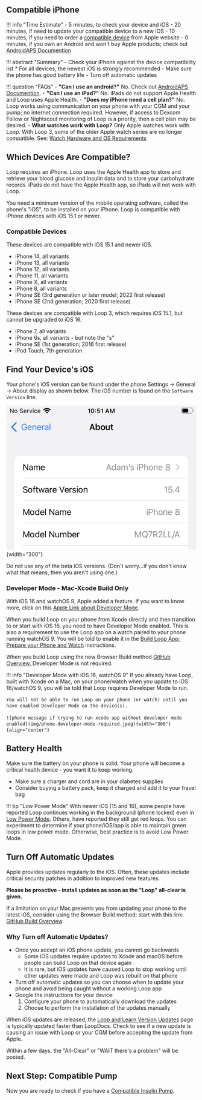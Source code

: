 ## Compatible iPhone

!!! info "Time Estimate"
    - 5 minutes, to check your device and iOS
    - 20 minutes, if need to update your compatible device to a new iOS
    - 10 minutes, if you need to order a [compatible device](phone.md#compatible-devices) from Apple website
    - 0 minutes, if you own an Android and won't buy Apple products; check out [AndroidAPS Documention](https://androidaps.readthedocs.io/en/latest/)

!!! abstract "Summary"
    - Check your iPhone against the device compatibility list
        * For all devices, the newest iOS is strongly recommended
    - Make sure the phone has good battery life
    - Turn off automatic updates

!!! question "FAQs"
    - **"Can I use an android?"** No. Check out [AndroidAPS Documention](https://androidaps.readthedocs.io/en/latest/).
    - **"Can I use an iPad?"** No. iPads do not support Apple Health and Loop uses Apple Health.
    - **"Does my iPhone need a cell plan?"** No. Loop works using communication on your phone with your CGM and your pump; no internet connection required. However, if access to Dexcom Follow or Nightscout monitoring of Loop is a priority, then a cell plan may be desired.
    - **What watches work with Loop?** Only Apple watches work with Loop. With Loop 3, some of the older Apple watch series are no longer compatible. See: [Watch Hardware and OS Requirements](../operation/features/watch.md#watch-hardware-and-os-requirements)

## Which Devices Are Compatible?

Loop requires an iPhone. Loop uses the Apple Health app to store and retrieve your blood glucose and insulin data and to store your carbohydrate records. iPads do not have the Apple Health app, so iPads will not work with Loop.

You need a minimum version of the mobile operating software, called the phone's "iOS", to be installed on your iPhone. Loop is compatible with iPhone devices with iOS 15.1 or newer.

### Compatible Devices

These devices are compatible with iOS 15.1 and newer iOS.

- iPhone 14, all variants
- iPhone 13, all variants
- iPhone 12, all variants
- iPhone 11, all variants
- iPhone X, all variants
- iPhone 8, all variants
- iPhone SE (3rd generation or later model; 2022 first release)
- iPhone SE (2nd generation; 2020 first release)

These devices are compatible with Loop 3, which requires iOS 15.1, but cannot be upgraded to iOS 16.

- iPhone 7, all variants
- iPhone 6s, all variants - but note the "s"
- iPhone SE (1st generation; 2016 first release)
- iPod Touch, 7th generation

## Find Your Device's iOS

Your phone's iOS version can be found under the phone Settings -> General -> About display as shown below. The iOS number is found on the `Software Version` line.

![phone current iOS display](img/ios.svg){width="300"}

Do not use any of the beta iOS versions. (Don't worry...if you don't know what that means, then you aren't using one.)

### Developer Mode - Mac-Xcode Build Only

With iOS 16 and watchOS 9, Apple added a feature. If you want to know more, click on this [Apple Link about Developer Mode](https://developer.apple.com/documentation/xcode/enabling-developer-mode-on-a-device).

When you build Loop on your phone from Xcode directly and then transition to or start with iOS 16, you need to have Developer Mode enabled. This is also a requirement to use the Loop app on a watch paired to your phone running watchOS 9. You will be told to enable it in the [Build Loop App: Prepare your Phone and Watch](build-app.md#prepare-your-phone-and-watch) instructions.

When you build Loop using the new Browser Build method [GitHub Overview](../gh-actions/gh-overview.md), Developer Mode is not required.

!!! info "Developer Mode with iOS 16, watchOS 9"
    If you already have Loop, built with Xcode on a Mac, on your phone/watch when you update to iOS 16/watchOS 9, you will be told that Loop requires Developer Mode to run.
    
    You will not be able to run Loop on your phone (or watch) until you have enabled Developer Mode on the device(s).

    ![phone message if trying to run xcode app without developer mode enabled](img/phone-developer-mode-required.jpeg){width="300"}
    {align="center"}


## Battery Health

Make sure the battery on your phone is solid. Your phone will become a critical health device - you want it to keep working.

* Make sure a charger and cord are in your diabetes supplies
* Consider buying a battery pack, keep it charged and add it to your travel bag

!!! tip "Low Power Mode"
    With newer iOS (15 and 16), some people have reported Loop continues working in the background (phone locked) even in [Low Power Mode](https://support.apple.com/en-us/HT205234). Others, have reported they still get red loops. You can experiment to determine if your phone/iOS/app is able to maintain green loops in low power mode.  Otherwise, best practice is to avoid Low Power Mode.

## Turn Off Automatic Updates

Apple provides updates regularly to the iOS.  Often, these updates include critical security patches in addition to improved new features.

**Please be proactive - install updates as soon as the "Loop" all-clear is given.**

If a limitation on your Mac prevents you from updating your phone to the latest iOS, consider using the Browser Build method; start with this link: [GitHub Build Overview](../gh-actions/gh-overview.md).


### Why Turn off Automatic Updates?

* Once you accept an iOS phone update, you cannot go backwards
    * Some iOS updates require updates to Xcode and macOS before people can build Loop on that device again
    * It is rare, but iOS updates have caused Loop to stop working until other updates were made and Loop was rebuilt on that phone
* Turn off automatic updates so you can choose when to update your phone and avoid being caught without a working Loop app
* Google the instructions for your device:
    1. Configure your phone to automatically download the updates
    1. Choose to perform the installation of the updates manually

When iOS updates are released, the [Loop and Learn Version Updates](https://www.loopandlearn.org/version-updates) page is typically updated faster than LoopDocs. Check to see if a new update is causing an issue with Loop or your CGM before accepting the update from Apple.

Within a few days, the "All-Clear" or "WAIT there's a problem" will be posted.

## Next Step: Compatible Pump

Now you are ready to check if you have a [Compatible Insulin Pump](pump.md).
